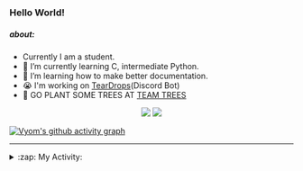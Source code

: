 ### Hello World!

##### about:
- Currently I am a student.
- 🌱 I’m currently learning C, intermediate Python.
- 🌱 I’m learning how to make better documentation.
- 😭 I'm working on [TearDrops](https://github.com/Vyvy-vi/TearDrops)(Discord Bot)
- 🌱 GO PLANT SOME TREES AT [TEAM TREES](https://teamtrees.org/)

<p align="center">
  <a href="https://twitter.com/Vyvy_viM"><img target="_blank" src="https://img.shields.io/badge/twitter%20@Vyvy_viM-0D95E8?style=for-the-badge&logo=twitter&logoColor=white"/></a> 
  <a href="https://vyvy-vi.github.io/portfolio"><img target="_blank" src="https://img.shields.io/badge/-I%27m_craving_for_open_source-green?style=for-the-badge&logo=github&logoColor=black"/></a> 
</p>

[![Vyom's github activity graph](https://activity-graph.herokuapp.com/graph?username=Vyvy-vi)](https://github.com/ashutosh00710/github-readme-activity-graph)

---
<details>
  <summary>:zap: My Activity:</summary>
  
<!--START_SECTION:waka-->
**I'm a Night 🦉** 

```text
🌞 Morning    28 commits     █░░░░░░░░░░░░░░░░░░░░░░░░   4.61% 
🌆 Daytime    143 commits    ██████░░░░░░░░░░░░░░░░░░░   23.56% 
🌃 Evening    235 commits    █████████░░░░░░░░░░░░░░░░   38.71% 
🌙 Night      201 commits    ████████░░░░░░░░░░░░░░░░░   33.11%

```
📅 **I'm Most Productive on Sunday** 

```text
Monday       84 commits     ███░░░░░░░░░░░░░░░░░░░░░░   13.84% 
Tuesday      92 commits     ███░░░░░░░░░░░░░░░░░░░░░░   15.16% 
Wednesday    72 commits     ███░░░░░░░░░░░░░░░░░░░░░░   11.86% 
Thursday     85 commits     ███░░░░░░░░░░░░░░░░░░░░░░   14.0% 
Friday       40 commits     █░░░░░░░░░░░░░░░░░░░░░░░░   6.59% 
Saturday     83 commits     ███░░░░░░░░░░░░░░░░░░░░░░   13.67% 
Sunday       151 commits    ██████░░░░░░░░░░░░░░░░░░░   24.88%

```


📊 **This Week I Spent My Time On** 

```text
🔥 Editors: 
Vim                      5 hrs 58 mins       ████████████████████████░   95.72% 
VS Code                  16 mins             █░░░░░░░░░░░░░░░░░░░░░░░░   4.28%

🐱‍💻 Projects: 
Shepherd-bot             2 hrs 40 mins       ██████████░░░░░░░░░░░░░░░   43.03% 
Unknown Project          2 hrs 35 mins       ██████████░░░░░░░░░░░░░░░   41.67% 
Praise-Bot-Discord       39 mins             ██░░░░░░░░░░░░░░░░░░░░░░░   10.59% 
stargate                 15 mins             █░░░░░░░░░░░░░░░░░░░░░░░░   4.08% 
TearDrops                2 mins              ░░░░░░░░░░░░░░░░░░░░░░░░░   0.62%

```


 Last Updated on 15/07/2021
<!--END_SECTION:waka-->
</details>
